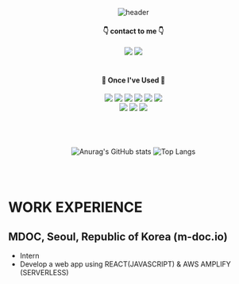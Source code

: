<div align="center">
  
![header](https://capsule-render.vercel.app/api?type=soft&color=0a0f0b&height=150&section=header&text=lkasjhdf&fontColor=abd200&fontSize=70&animation=fadeIn&fontAlignY=55)

#### 👇 contact to me 👇

<a href="mailto:seojang980510@naver.com"><img src="https://img.shields.io/badge/Naver-03C75A?style=for-the-badge&logo=Naver&logoColor=white&link=mailto:seojang980510@naver.com"/></a>
<a href="mailto:seojang0510@gmail.com"><img src="https://img.shields.io/badge/Gmail-EA4335?style=for-the-badge&logo=Gmail&logoColor=white&link=mailto:seojang0510@gmail.com"/></a>

#

####  👷 Once I've Used 👷

  <img src="https://img.shields.io/badge/Java-007396?style=flat-square&logo=Java&logoColor=white"/>
  <img src="https://img.shields.io/badge/MariaDB-003545?style=flat&logo=MariaDB&logoColor=white">
  <img src="https://img.shields.io/badge/Python-3776AB?style=flat&logo=Python&logoColor=white">
  <img src="https://img.shields.io/badge/React-61DAFB?style=flat&logo=React&logoColor=white"/>
  <img src="https://img.shields.io/badge/aws-232F3E?style=flat&logo=Amazon aws&logoColor=white">
  <img src="https://img.shields.io/badge/AWS Amplify-FF9900?style=flat&logo=AWS Amplify&logoColor=white">
  
  <br/>
  
  <img src="https://img.shields.io/badge/Visual Studio-5C2D91?style=flat&logo=Visual Studio&logoColor=white"/>
  <img src="https://img.shields.io/badge/Visual Studio Code-007ACC?style=flat&logo=Visual Studio Code&logoColor=white"/>
  <img src="https://img.shields.io/badge/Eclipse IDE-2C2255?style=flat&logo=Eclipse IDE&logoColor=white"/>
  
<br/>

#

<br/>

![Anurag's GitHub stats](https://github-readme-stats.vercel.app/api?username=lkasjhdf&show_icons=true&theme=merko)
![Top Langs](https://github-readme-stats.vercel.app/api/top-langs/?username=lkasjhdf&layout=donut&theme=merko)

   <br/>
   <br/>
</div>
   
   # WORK EXPERIENCE

   ## MDOC, Seoul, Republic of Korea (m-doc.io)

* Intern
* Develop a web app using REACT(JAVASCRIPT) & AWS AMPLIFY (SERVERLESS)
   
<!--
**lkasjhdf/lkasjhdf** is a ✨ _special_ ✨ repository because its `README.md` (this file) appears on your GitHub profile.

Here are some ideas to get you started:

- 🔭 I’m currently working on ...
- 🌱 I’m currently learning ...
- 👯 I’m looking to collaborate on ...
- 🤔 I’m looking for help with ...
- 💬 Ask me about ...
- 📫 How to reach me: ...
- 😄 Pronouns: ...
- ⚡ Fun fact: ...
-->

